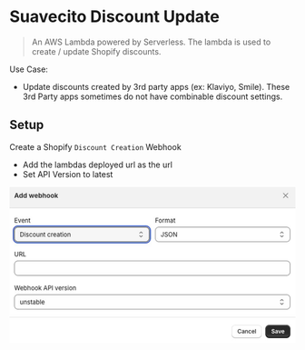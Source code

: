 # Suavecito Discount Update

> An AWS Lambda powered by Serverless. The lambda is used to create / update Shopify discounts.

Use Case:

- Update discounts created by 3rd party apps (ex: Klaviyo, Smile). These 3rd Party apps sometimes do not have combinable discount settings.

## Setup

Create a Shopify `Discount Creation` Webhook

- Add the lambdas deployed url as the url
- Set API Version to latest

<p align="center">
  <img src="./screenshots/shopify-discount-creation-webhook.jpg" alt="Shopify Discount Creation Webhook" width="1000">
</p>
